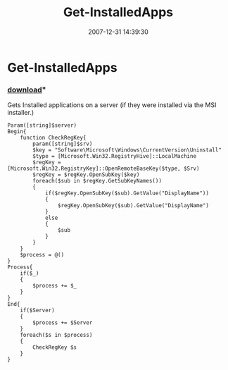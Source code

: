 ﻿---
pid:            95
parent:         0
children:       
poster:         BSonPosh
title:          Get-InstalledApps
date:           2007-12-31 14:39:30
format:         posh
---

# Get-InstalledApps

### [download](95.ps1)"

Gets Installed applications on a server (if they were installed via the MSI installer.)

```posh
Param([string]$server)
Begin{
    function CheckRegKey{
        param([string]$srv)
        $key = "Software\Microsoft\Windows\CurrentVersion\Uninstall"
        $type = [Microsoft.Win32.RegistryHive]::LocalMachine
        $regKey = [Microsoft.Win32.RegistryKey]::OpenRemoteBaseKey($type, $Srv)
        $regKey = $regKey.OpenSubKey($key)
        foreach($sub in $regKey.GetSubKeyNames())
        {
            if($regKey.OpenSubKey($sub).GetValue("DisplayName"))
            {
                $regKey.OpenSubKey($sub).GetValue("DisplayName")                
            }
            else
            {
                $sub
            }
        }
    }
    $process = @()
}
Process{
    if($_)
    {
        $process += $_
    }
}
End{
    if($Server)
    {
        $process += $Server
    }
    foreach($s in $process)
    {
        CheckRegKey $s
    }
}
```
